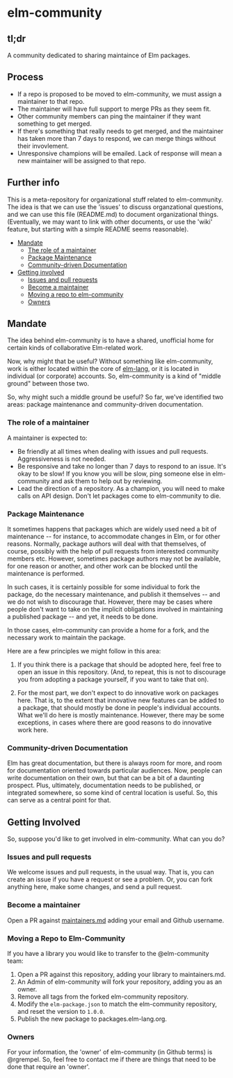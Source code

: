 # elm-community

## tl;dr 

A community dedicated to sharing maintaince of Elm packages.

## Process

- If a repo is proposed to be moved to elm-community, we must assign a maintainer to that repo. 
- The maintainer will have full support to merge PRs as they seem fit.
- Other community members can ping the maintainer if they want something to get merged.
- If there's something that really needs to get merged, and the maintainer has taken more than 7 days to respond, we can merge things without their invovlement. 
- Unresponsive champions will be emailed. Lack of response will mean a new maintainer will be assigned to that repo.


## Further info

This is a meta-repository for organizational stuff related to elm-community.
The idea is that we can use the 'issues' to discuss organzational questions,
and we can use this file (README.md) to document organizational things.
(Eventually, we may want to link with other documents, or use the 'wiki'
feature, but starting with a simple README seems reasonable).

* [Mandate](#mandate)
    * [The role of a maintainer](#the-role-of-a-maintainer)
    * [Package Maintenance](#package-maintenance)
    * [Community-driven Documentation](#community-driven-documentation)
* [Getting involved](#getting-involved)
    * [Issues and pull requests](#issues-and-pull-requests)
    * [Become a maintainer](#become-a-maintainer)
    * [Moving a repo to elm-community](#moving-a-repo-to-elm-community)
    * [Owners](#owners)

## Mandate

The idea behind elm-community is to have a shared, unofficial home for certain
kinds of collaborative Elm-related work.

Now, why might that be useful? Without something like elm-community, work is
either located within the core of [elm-lang](https://github.com/elm-lang), or it 
is located in individual (or corporate) accounts. So, elm-community is a kind
of "middle ground" between those two.

So, why might such a middle ground be useful? So far, we've identified two areas:
package maintenance and community-driven documentation.

### The role of a maintainer

A maintainer is expected to:

- Be friendly at all times when dealing with issues and pull requests. Aggressiveness is not needed.
- Be responsive and take no longer than 7 days to respond to an issue. It's okay to be slow! If you know you will be slow, ping someone else in elm-community and ask them to help out by reviewing.
- Lead the direction of a repository. As a champion, you will need to make calls on API design. Don't let packages come to elm-community to die.

### Package Maintenance

It sometimes happens that packages which are widely used need a bit of
maintenance -- for instance, to accommodate changes in Elm, or for other
reasons. Normally, package authors will deal with that themselves, of course,
possibly with the help of pull requests from interested community members etc.
However, sometimes package authors may not be available, for one reason or
another, and other work can be blocked until the maintenance is performed.

In such cases, it is certainly possible for some individual to fork the
package, do the necessary maintenance, and publish it themselves -- and we do
not wish to discourage that. However, there may be cases where people don't
want to take on the implicit obligations involved in maintaining a published
package -- and yet, it needs to be done.

In those cases, elm-community can provide a home for a fork, and the necessary
work to maintain the package.

Here are a few principles we might follow in this area:

1. If you think there is a package that should be adopted here, feel free to
   open an issue in this repository. (And, to repeat, this is not to discourage
   you from adopting a package yourself, if you want to take that on).

2. For the most part, we don't expect to do innovative work on packages here.
   That is, to the extent that innovative new features can be added to a
   package, that should mostly be done in people's individual accounts. What
   we'll do here is mostly maintenance. However, there may be some exceptions,
   in cases where there are good reasons to do innovative work here.

### Community-driven Documentation

Elm has great documentation, but there is always room for more, and room for
documentation oriented towards particular audiences. Now, people can write
documentation on their own, but that can be a bit of a daunting prospect.
Plus, ultimately, documentation needs to be published, or integrated somewhere,
so some kind of central location is useful. So, this can serve as a central
point for that.


## Getting Involved

So, suppose you'd like to get involved in elm-community. What can you do?

### Issues and pull requests

We welcome issues and pull requests, in the usual way. That is, you can create
an issue if you have a request or see a problem. Or, you can fork anything
here, make some changes, and send a pull request.

### Become a maintainer

Open a PR against [maintainers.md](maintainers.md) adding your email and Github username. 

### Moving a Repo to Elm-Community

If you have a library you would like to transfer to the @elm-community team:

1. Open a PR against this repository, adding your library to maintainers.md.
1. An Admin of elm-community will fork your repository, adding you as an owner.
1. Remove all tags from the forked elm-community repository.
1. Modify the `elm-package.json` to match the elm-community repository, and
   reset the version to `1.0.0`.
1. Publish the new package to packages.elm-lang.org.

### Owners

For your information, the 'owner' of elm-community (in Github terms) is
@rgrempel. So, feel free to contact me if there are things that need to be
done that require an 'owner'.
